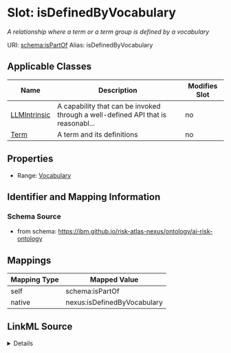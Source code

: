 

# Slot: isDefinedByVocabulary


_A relationship where a term or a term group is defined by a vocabulary_





URI: [schema:isPartOf](http://schema.org/isPartOf)
Alias: isDefinedByVocabulary

<!-- no inheritance hierarchy -->





## Applicable Classes

| Name | Description | Modifies Slot |
| --- | --- | --- |
| [LLMIntrinsic](LLMIntrinsic.md) | A capability that can be invoked through a well-defined API that is reasonabl... |  no  |
| [Term](Term.md) | A term and its definitions |  no  |







## Properties

* Range: [Vocabulary](Vocabulary.md)





## Identifier and Mapping Information







### Schema Source


* from schema: https://ibm.github.io/risk-atlas-nexus/ontology/ai-risk-ontology




## Mappings

| Mapping Type | Mapped Value |
| ---  | ---  |
| self | schema:isPartOf |
| native | nexus:isDefinedByVocabulary |




## LinkML Source

<details>
```yaml
name: isDefinedByVocabulary
description: A relationship where a term or a term group is defined by a vocabulary
from_schema: https://ibm.github.io/risk-atlas-nexus/ontology/ai-risk-ontology
rank: 1000
slot_uri: schema:isPartOf
alias: isDefinedByVocabulary
domain_of:
- Term
- LLMIntrinsic
range: Vocabulary

```
</details>
